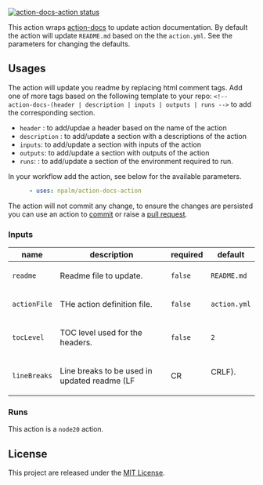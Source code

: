 <p>
  <a href="https://github.com/npalm/action-docs-action/actions"><img alt="action-docs-action status" src="https://github.com/npalm/action-docs-action/actions/workflows/ci.yml/badge.svg"></a>
</p>


This action wraps [action-docs](https://github.com/npalm/action-docs) to update action documentation. By default the action will update `README.md` based on the the `action.yml`. See the parameters for changing the defaults.


## Usages

The action will update you readme by replacing html comment tags. Add one of more tags based on the following template to your repo:  `<!-- action-docs-(header | description | inputs | outputs | runs -->` to add the corresponding section.

- `header` : to add/updae a header based on the name of the action
- `description` : to add/update a section with a descriptions of the action
- `inputs`: to add/update a section with inputs of the action
- `outputs`: to add/update a section with outputs of the action
- `runs`: : to add/update a section of the environment required to run.

In your workflow add the action, see below for the available parameters.

```yaml
      - uses: npalm/action-docs-action
```

The action will not commit any change, to ensure the changes are persisted you can use an action to [commit](https://github.com/stefanzweifel/git-auto-commit-action) or raise a [pull request](https://github.com/peter-evans/create-pull-request).


<!-- action-docs-inputs action="action.yml" -->
### Inputs

| name | description | required | default |
| --- | --- | --- | --- |
| `readme` | <p>Readme file to update.</p> | `false` | `README.md` |
| `actionFile` | <p>THe action definition file.</p> | `false` | `action.yml` |
| `tocLevel` | <p>TOC level used for the headers.</p> | `false` | `2` |
| `lineBreaks` | <p>Line breaks to be used in updated readme (LF|CR|CRLF).</p> | `false` | `LF` |
<!-- action-docs-inputs action="action.yml" -->


<!-- action-docs-runs action="action.yml" -->
### Runs

This action is a `node20` action.
<!-- action-docs-runs action="action.yml" -->
## License

This project are released under the [MIT License](./LICENSE).
